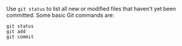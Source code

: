 Use `git status` to list all new or modified files that haven't yet been committed.
Some basic Git commands are:
```
git status
git add
git commit
```